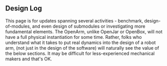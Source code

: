## Design Log

This page is for updates spanning several activities - benchmark, design-of-modules, and even design of submodules or investigating more fundamental elements.   The OpenArm, unlike OpenJar or OpenBox, will not have a full physical instantiation for some time.  Rather, folks who understand what it takes to put real dynamics into the design of a robot arm, (not just in the design of the software) will naturally see the value of the below sections.  It may be difficult for less-experienced mechanical makers and that's OK.
